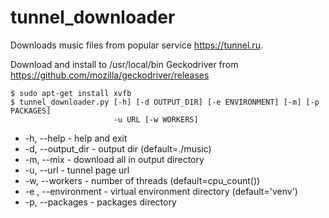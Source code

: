 tunnel_downloader
=================

Downloads music files from popular service https://tunnel.ru.

Download and install to /usr/local/bin Geckodriver from https://github.com/mozilla/geckodriver/releases

    $ sudo apt-get install xvfb
    $ tunnel_downloader.py [-h] [-d OUTPUT_DIR] [-e ENVIRONMENT] [-m] [-p PACKAGES]
                           -u URL [-w WORKERS]
                     
* -h, --help - help and exit
* -d, --output_dir - output dir (default=./music)
* -m, --mix - download all in output directory
* -u, --url - tunnel page url
* -w, --workers - number of threads (default=cpu_count())
* -e , --environment - virtual environment directory (default='venv')
* -p, --packages - packages directory
